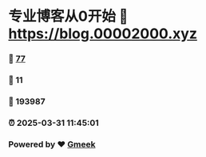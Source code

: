 # 专业博客从0开始 :link: https://blog.00002000.xyz 
### :page_facing_up: [77](https://blog.00002000.xyz/tag.html) 
### :speech_balloon: 11 
### :hibiscus: 193987 
### :alarm_clock: 2025-03-31 11:45:01 
### Powered by :heart: [Gmeek](https://github.com/Meekdai/Gmeek)
